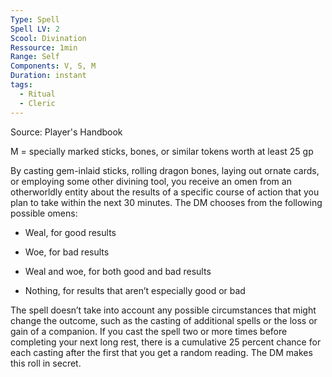 ```yaml
---
Type: Spell
Spell LV: 2
Scool: Divination
Ressource: 1min
Range: Self
Components: V, S, M
Duration: instant
tags:
  - Ritual
  - Cleric
---
```

Source: Player's Handbook

M = specially marked sticks, bones, or similar tokens worth at least 25 gp

By casting gem-inlaid sticks, rolling dragon bones, laying out ornate cards, or employing some other divining tool, you receive an omen from an otherworldly entity about the results of a specific course of action that you plan to take within the next 30 minutes. The DM chooses from the following possible omens:

- Weal, for good results

- Woe, for bad results

- Weal and woe, for both good and bad results

- Nothing, for results that aren’t especially good or bad

The spell doesn’t take into account any possible circumstances that might change the outcome, such as the casting of additional spells or the loss or gain of a companion. If you cast the spell two or more times before completing your next long rest, there is a cumulative 25 percent chance for each casting after the first that you get a random reading. The DM makes this roll in secret.